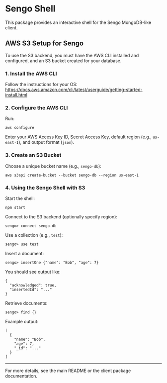 # Sengo Shell

This package provides an interactive shell for the Sengo MongoDB-like client.

## AWS S3 Setup for Sengo

To use the S3 backend, you must have the AWS CLI installed and configured, and an S3 bucket created for your database.

### 1. Install the AWS CLI

Follow the instructions for your OS:  
https://docs.aws.amazon.com/cli/latest/userguide/getting-started-install.html

### 2. Configure the AWS CLI

Run:

```
aws configure
```

Enter your AWS Access Key ID, Secret Access Key, default region (e.g., `us-east-1`), and output format (`json`).

### 3. Create an S3 Bucket

Choose a unique bucket name (e.g., `sengo-db`):

```
aws s3api create-bucket --bucket sengo-db --region us-east-1
```

### 4. Using the Sengo Shell with S3

Start the shell:

```
npm start
```

Connect to the S3 backend (optionally specify region):

```
sengo> connect sengo-db
```

Use a collection (e.g., `test`):

```
sengo> use test
```

Insert a document:

```
sengo> insertOne {"name": "Bob", "age": 7}
```

You should see output like:

```
{
  "acknowledged": true,
  "insertedId": "..."
}
```

Retrieve documents:

```
sengo> find {}
```

Example output:

```
[
  {
    "name": "Bob",
    "age": 7,
    "_id": "..."
  }
]
```

---

For more details, see the main README or the client package documentation.
